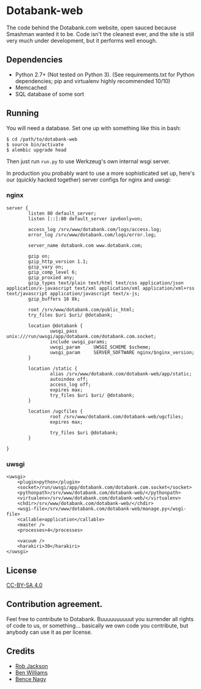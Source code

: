 Dotabank-web
============

The code behind the Dotabank.com website, open sauced because Smashman wanted it to be. Code isn't the cleanest ever,
and the site is still very much under development, but it performs well enough.

## Dependencies

* Python 2.7+ (Not tested on Python 3). (See requirements.txt for Python dependencies; pip and virtualenv highly recommended 10/10)
* Memcached
* SQL database of some sort

## Running

You will need a database. Set one up with something like this in bash:

```
$ cd /path/to/dotabank-web
$ source bin/activate
$ alembic upgrade head
```

Then just run `run.py` to use Werkzeug's own internal wsgi server.

In production you probably want to use a more sophisticated set up, here's our (quickly hacked together) server configs
for nginx and uwsgi:

### nginx
```
server {
        listen 80 default_server;
        listen [::]:80 default_server ipv6only=on;

        access_log /srv/www/dotabank.com/logs/access.log;
        error_log /srv/www/dotabank.com/logs/error.log;

        server_name dotabank.com www.dotabank.com;

        gzip on;
        gzip_http_version 1.1;
        gzip_vary on;
        gzip_comp_level 6;
        gzip_proxied any;
        gzip_types text/plain text/html text/css application/json application/x-javascript text/xml application/xml application/xml+rss text/javascript application/javascript text/x-js;
        gzip_buffers 16 8k;

        root /srv/www/dotabank.com/public_html;
        try_files $uri $uri/ @dotabank;

        location @dotabank {
                uwsgi_pass      unix:///run/uwsgi/app/dotabank.com/dotabank.com.socket;
                include uwsgi_params;
                uwsgi_param     UWSGI_SCHEME $scheme;
                uwsgi_param     SERVER_SOFTWARE nginx/$nginx_version;
        }

        location /static {
                alias /srv/www/dotabank.com/dotabank-web/app/static;
                autoindex off;
                access_log off;
                expires max;
                try_files $uri $uri/ @dotabank;
        }

        location /ugcfiles {
                root /srv/www/dotabank.com/dotabank-web/ugcfiles;
                expires max;

                try_files $uri @dotabank;
        }

}
```

### uwsgi
```
<uwsgi>
    <plugin>python</plugin>
    <socket>/run/uwsgi/app/dotabank.com/dotabank.com.socket</socket>
    <pythonpath>/srv/www/dotabank.com/dotabank-web/</pythonpath>
    <virtualenv>/srv/www/dotabank.com/dotabank-web/</virtualenv>
    <chdir>/srv/www/dotabank.com/dotabank-web/</chdir>
    <wsgi-file>/srv/www/dotabank.com/dotabank-web/manage.py</wsgi-file>
    <callable>application</callable>
    <master />
    <processes>4</processes>

    <vacuum />
    <harakiri>30</harakiri>
</uwsgi>
```

## License

[CC-BY-SA 4.0](http://creativecommons.org/licenses/by-sa/4.0/)

## Contribution agreement.

Feel free to contribute to Dotabank. Buuuuuuuuuut you surrender all rights of code to us, or something... basically we
own code you contribute, but anybody can use it as per license.

## Credits

* [Rob Jackson](https://rjackson.me)
* [Ben Williams](http://smash.mn)
* [Bence Nagy](http://underyx.me)
